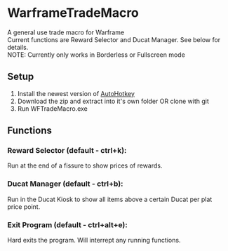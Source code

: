 # WarframeTradeMacro
A general use trade macro for Warframe \
Current functions are Reward Selector and Ducat Manager.  See below for details. \
NOTE: Currently only works in Borderless or Fullscreen mode
## Setup
  1. Install the newest version of [AutoHotkey](https://www.autohotkey.com/)
  2. Download the zip and extract into it's own folder OR clone with git
  3. Run WFTradeMacro.exe
## Functions
  ### Reward Selector (default - ctrl+k): 
  Run at the end of a fissure to show prices of rewards.
  ### Ducat Manager (default - ctrl+b): 
  Run in the Ducat Kiosk to show all items above a certain Ducat per plat price point. 
  ### Exit Program (default - ctrl+alt+e): 
  Hard exits the program.  Will interrept any running functions. 
